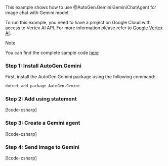 This example shows how to use @AutoGen.Gemini.GeminiChatAgent for image chat with Gemini model.

To run this example, you need to have a project on Google Cloud with access to Vertex AI API. For more information please refer to [Google Vertex AI](https://cloud.google.com/vertex-ai/docs).


> [!NOTE]
> You can find the complete sample code [here](https://github.com/microsoft/autogen/blob/main/dotnet/sample/AutoGen.Gemini.Sample/Image_Chat_With_Vertex_Gemini.cs)

### Step 1: Install AutoGen.Gemini

First, install the AutoGen.Gemini package using the following command:

```bash
dotnet add package AutoGen.Gemini
```

### Step 2: Add using statement
[!code-csharp[](../../../sample/AutoGen.Gemini.Sample/Image_Chat_With_Vertex_Gemini.cs?name=Using)]

### Step 3: Create a Gemini agent

[!code-csharp[](../../../sample/AutoGen.Gemini.Sample/Image_Chat_With_Vertex_Gemini.cs?name=Create_Gemini_Agent)]

### Step 4: Send image to Gemini
[!code-csharp[](../../../sample/AutoGen.Gemini.Sample/Image_Chat_With_Vertex_Gemini.cs?name=Send_Image_Request)]
